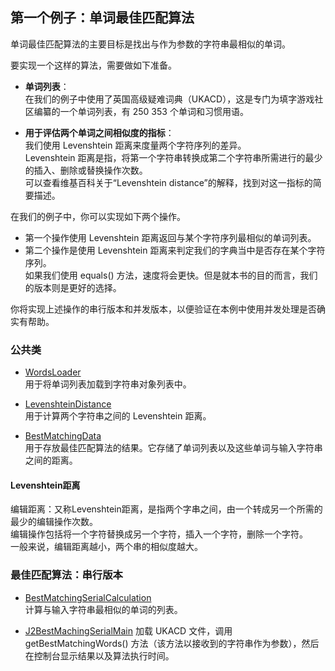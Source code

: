 ## 第一个例子：单词最佳匹配算法
单词最佳匹配算法的主要目标是找出与作为参数的字符串最相似的单词。  

要实现一个这样的算法，需要做如下准备。
-	**单词列表**：  
在我们的例子中使用了英国高级疑难词典（UKACD），这是专门为填字游戏社区编纂的一个单词列表，有 250 353 个单词和习惯用语。

-	**用于评估两个单词之间相似度的指标**：  
我们使用 Levenshtein 距离来度量两个字符序列的差异。  
Levenshtein 距离是指，将第一个字符串转换成第二个字符串所需进行的最少的插入、删除或替换操作次数。  
可以查看维基百科关于“Levenshtein distance”的解释，找到对这一指标的简要描述。


在我们的例子中，你可以实现如下两个操作。
-	第一个操作使用 Levenshtein 距离返回与某个字符序列最相似的单词列表。
-	第二个操作是使用 Levenshtein 距离来判定我们的字典当中是否存在某个字符序列。  
如果我们使用 equals() 方法，速度将会更快。但是就本书的目的而言，我们的版本则是更好的选择。

你将实现上述操作的串行版本和并发版本，以便验证在本例中使用并发处理是否确实有帮助。

### 公共类
-	[WordsLoader](common/WordsLoader.java)   
用于将单词列表加载到字符串对象列表中。

-	[LevenshteinDistance](common/LevenshteinDistance.java)   
用于计算两个字符串之间的 Levenshtein 距离。
-	[BestMatchingData](common/BestMatchingData.java)   
用于存放最佳匹配算法的结果。它存储了单词列表以及这些单词与输入字符串之间的距离。  

#### Levenshtein距离
编辑距离：又称Levenshtein距离，是指两个字串之间，由一个转成另一个所需的最少的编辑操作次数。  
编辑操作包括将一个字符替换成另一个字符，插入一个字符，删除一个字符。  
一般来说，编辑距离越小，两个串的相似度越大。

### 最佳匹配算法：串行版本
-	[BestMatchingSerialCalculation](BestMatchingSerialCalculation.java)  
计算与输入字符串最相似的单词的列表。

-	[J2BestMachingSerialMain](J2BestMachingSerialMain.java)
加载 UKACD 文件，调用 getBestMatchingWords() 方法（该方法以接收到的字符串作为参数），然后在控制台显示结果以及算法执行时间。



























